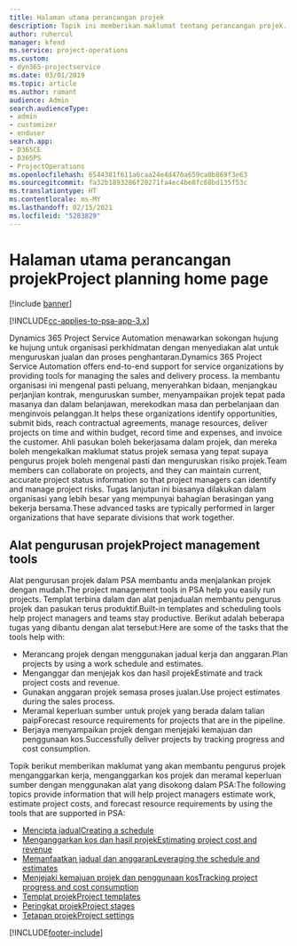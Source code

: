 ```yaml
---
title: Halaman utama perancangan projek
description: Topik ini memberikan maklumat tentang perancangan projek.
author: ruhercul
manager: kfend
ms.service: project-operations
ms.custom:
- dyn365-projectservice
ms.date: 03/01/2019
ms.topic: article
ms.author: rumant
audience: Admin
search.audienceType:
- admin
- customizer
- enduser
search.app:
- D365CE
- D365PS
- ProjectOperations
ms.openlocfilehash: 6544381f611a6caa24e4d470a659ca0b869f3e63
ms.sourcegitcommit: fa32b1893286f20271fa4ec4be8fc68bd135f53c
ms.translationtype: HT
ms.contentlocale: ms-MY
ms.lasthandoff: 02/15/2021
ms.locfileid: "5283829"
---
```

# <a name="project-planning-home-page"></a><span data-ttu-id="d298f-103">Halaman utama perancangan projek</span><span class="sxs-lookup"><span data-stu-id="d298f-103">Project planning home page</span></span>

[!include [banner](../includes/psa-now-project-operations.md)]

[!INCLUDE[cc-applies-to-psa-app-3.x](../includes/cc-applies-to-psa-app-3x.md)]

<span data-ttu-id="d298f-104">Dynamics 365 Project Service Automation menawarkan sokongan hujung ke hujung untuk organisasi perkhidmatan dengan menyediakan alat untuk menguruskan jualan dan proses penghantaran.</span><span class="sxs-lookup"><span data-stu-id="d298f-104">Dynamics 365 Project Service Automation offers end-to-end support for service organizations by providing tools for managing the sales and delivery process.</span></span> <span data-ttu-id="d298f-105">Ia membantu organisasi ini mengenal pasti peluang, menyerahkan bidaan, menjangkau perjanjian kontrak, menguruskan sumber, menyampaikan projek tepat pada masanya dan dalam belanjawan, merekodkan masa dan perbelanjaan dan menginvois pelanggan.</span><span class="sxs-lookup"><span data-stu-id="d298f-105">It helps these organizations identify opportunities, submit bids, reach contractual agreements, manage resources, deliver projects on time and within budget, record time and expenses, and invoice the customer.</span></span> <span data-ttu-id="d298f-106">Ahli pasukan boleh bekerjasama dalam projek, dan mereka boleh mengekalkan maklumat status projek semasa yang tepat supaya pengurus projek boleh mengenal pasti dan menguruskan risiko projek.</span><span class="sxs-lookup"><span data-stu-id="d298f-106">Team members can collaborate on projects, and they can maintain current, accurate project status information so that project managers can identify and manage project risks.</span></span> <span data-ttu-id="d298f-107">Tugas lanjutan ini biasanya dilakukan dalam organisasi yang lebih besar yang mempunyai bahagian berasingan yang bekerja bersama.</span><span class="sxs-lookup"><span data-stu-id="d298f-107">These advanced tasks are typically performed in larger organizations that have separate divisions that work together.</span></span>

## <a name="project-management-tools"></a><span data-ttu-id="d298f-108">Alat pengurusan projek</span><span class="sxs-lookup"><span data-stu-id="d298f-108">Project management tools</span></span>

<span data-ttu-id="d298f-109">Alat pengurusan projek dalam PSA membantu anda menjalankan projek dengan mudah.</span><span class="sxs-lookup"><span data-stu-id="d298f-109">The project management tools in PSA help you easily run projects.</span></span> <span data-ttu-id="d298f-110">Templat terbina dalam dan alat penjadualan membantu pengurus projek dan pasukan terus produktif.</span><span class="sxs-lookup"><span data-stu-id="d298f-110">Built-in templates and scheduling tools help project managers and teams stay productive.</span></span> <span data-ttu-id="d298f-111">Berikut adalah beberapa tugas yang dibantu dengan alat tersebut:</span><span class="sxs-lookup"><span data-stu-id="d298f-111">Here are some of the tasks that the tools help with:</span></span>

- <span data-ttu-id="d298f-112">Merancang projek dengan menggunakan jadual kerja dan anggaran.</span><span class="sxs-lookup"><span data-stu-id="d298f-112">Plan projects by using a work schedule and estimates.</span></span>
- <span data-ttu-id="d298f-113">Menganggar dan menjejak kos dan hasil projek</span><span class="sxs-lookup"><span data-stu-id="d298f-113">Estimate and track project costs and revenue.</span></span>
- <span data-ttu-id="d298f-114">Gunakan anggaran projek semasa proses jualan.</span><span class="sxs-lookup"><span data-stu-id="d298f-114">Use project estimates during the sales process.</span></span>
- <span data-ttu-id="d298f-115">Meramal keperluan sumber untuk projek yang berada dalam talian paip</span><span class="sxs-lookup"><span data-stu-id="d298f-115">Forecast resource requirements for projects that are in the pipeline.</span></span>
- <span data-ttu-id="d298f-116">Berjaya menyampaikan projek dengan menjejaki kemajuan dan penggunaan kos.</span><span class="sxs-lookup"><span data-stu-id="d298f-116">Successfully deliver projects by tracking progress and cost consumption.</span></span>

<span data-ttu-id="d298f-117">Topik berikut memberikan maklumat yang akan membantu pengurus projek menganggarkan kerja, menganggarkan kos projek dan meramal keperluan sumber dengan menggunakan alat yang disokong dalam PSA:</span><span class="sxs-lookup"><span data-stu-id="d298f-117">The following topics provide information that will help project managers estimate work, estimate project costs, and forecast resource requirements by using the tools that are supported in PSA:</span></span>

- [<span data-ttu-id="d298f-118">Mencipta jadual</span><span class="sxs-lookup"><span data-stu-id="d298f-118">Creating a schedule</span></span>](project-creating.md)
- [<span data-ttu-id="d298f-119">Menganggarkan kos dan hasil projek</span><span class="sxs-lookup"><span data-stu-id="d298f-119">Estimating project cost and revenue</span></span>](project-estimating.md)
- [<span data-ttu-id="d298f-120">Memanfaatkan jadual dan anggaran</span><span class="sxs-lookup"><span data-stu-id="d298f-120">Leveraging the schedule and estimates</span></span>](project-leveraging.md)
- [<span data-ttu-id="d298f-121">Menjejaki kemajuan projek dan penggunaan kos</span><span class="sxs-lookup"><span data-stu-id="d298f-121">Tracking project progress and cost consumption</span></span>](project-tracking.md)
- [<span data-ttu-id="d298f-122">Templat projek</span><span class="sxs-lookup"><span data-stu-id="d298f-122">Project templates</span></span>](project-templates.md)
- [<span data-ttu-id="d298f-123">Peringkat projek</span><span class="sxs-lookup"><span data-stu-id="d298f-123">Project stages</span></span>](project-stages.md)
- [<span data-ttu-id="d298f-124">Tetapan projek</span><span class="sxs-lookup"><span data-stu-id="d298f-124">Project settings</span></span>](project-settings.md)


[!INCLUDE[footer-include](../includes/footer-banner.md)]